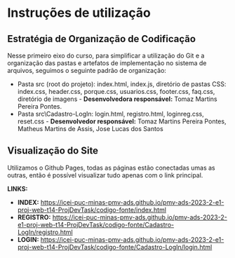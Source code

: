 # Instruções de utilização

## Estratégia de Organização de Codificação 

Nesse primeiro eixo do curso, para simplificar a utilização do Git e a organização das pastas e artefatos de implementação no sistema de arquivos, seguimos o seguinte padrão de organização:
- Pasta src (root do projeto): index.html, index.js, diretório de pastas CSS: index.css, header.css, porque.css, usuarios.css, footer.css, faq.css, diretório de imagens - **Desenvolvedora responsável:** Tomaz Martins Pereira Pontes.
- Pasta src\Cadastro-LogIn: login.html, registro.html, loginreg.css, reset.css - **Desenvolvedor responsável:** Tomaz Martins Pereira Pontes, Matheus Martins de Assis, Jose Lucas dos Santos

## Visualização do Site

Utilizamos o Github Pages, todas as páginas estão conectadas umas as outras, então é possível visualizar tudo apenas com o link principal.

**LINKS:**

- **INDEX:** https://icei-puc-minas-pmv-ads.github.io/pmv-ads-2023-2-e1-proj-web-t14-ProjDevTask/codigo-fonte/index.html
- **REGISTRO:** https://icei-puc-minas-pmv-ads.github.io/pmv-ads-2023-2-e1-proj-web-t14-ProjDevTask/codigo-fonte/Cadastro-LogIn/registro.html
- **LOGIN:** https://icei-puc-minas-pmv-ads.github.io/pmv-ads-2023-2-e1-proj-web-t14-ProjDevTask/codigo-fonte/Cadastro-LogIn/login.html


